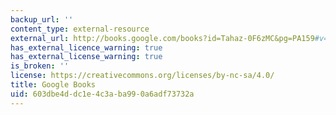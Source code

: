 ```yaml
---
backup_url: ''
content_type: external-resource
external_url: http://books.google.com/books?id=Tahaz-0F6zMC&pg=PA159#v=onepage
has_external_licence_warning: true
has_external_license_warning: true
is_broken: ''
license: https://creativecommons.org/licenses/by-nc-sa/4.0/
title: Google Books
uid: 603dbe4d-dc1e-4c3a-ba99-0a6adf73732a
---
```

